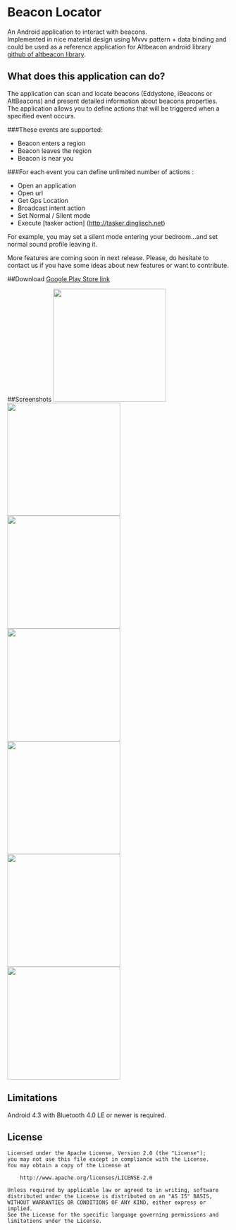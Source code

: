 Beacon Locator
=======================

An Android application to interact with beacons.  
Implemented in nice material design using Mvvv pattern + data binding and could be used as a reference application for
Altbeacon android library 
[github of altbeacon library](http://altbeacon.github.io/android-beacon-library/).

## What does this application can do?

The application can scan and locate beacons (Eddystone, iBeacons or AltBeacons) and present detailed information 
about beacons properties.
The application allows you to define actions that will be triggered when a specified event occurs.

###These events are supported:
- Beacon enters a region
- Beacon leaves the region
- Beacon is near you
 
###For each event you can define unlimited number of actions :
- Open an application
- Open url
- Get Gps Location
- Broadcast intent action
- Set Normal / Silent mode
- Execute [tasker action] (http://tasker.dinglisch.net) 

For example, you may set a silent mode entering your bedroom...and set normal sound profile leaving it.

More features are coming soon in next release. 
Please, do hesitate to contact us if you have some ideas about new features or want to contribute.

##Download 
[Google Play Store link](https://play.google.com/store/apps/details?id=com.samebits.beacon.locator)

##Screenshots
<img src="https://cloud.githubusercontent.com/assets/415304/12170836/d8b1c9f2-b544-11e5-9e05-98a850a6a998.png" width="256">
<img src="https://cloud.githubusercontent.com/assets/415304/12170835/d8b10616-b544-11e5-8abc-95dad8295b6e.png" width="256">
<img src="https://cloud.githubusercontent.com/assets/415304/12170832/d8ae2e78-b544-11e5-9376-c8759d08480e.png" width="256">
<img src="https://cloud.githubusercontent.com/assets/415304/12170837/d8b27262-b544-11e5-9ae7-ce7e91c6abe9.png" width="256">
<img src="https://cloud.githubusercontent.com/assets/415304/12170834/d8afe682-b544-11e5-97d4-681f9a045a86.png" width="256">
<img src="https://cloud.githubusercontent.com/assets/415304/12170833/d8af3836-b544-11e5-8112-8eda824b22ba.png" width="256">
<img src="https://cloud.githubusercontent.com/assets/415304/12170838/d8c3fb22-b544-11e5-8ecd-f56ed1f51097.png" width="256">


## Limitations
Android 4.3 with Bluetooth 4.0 LE or newer is required.

## License

    Licensed under the Apache License, Version 2.0 (the "License");
    you may not use this file except in compliance with the License.
    You may obtain a copy of the License at

        http://www.apache.org/licenses/LICENSE-2.0

    Unless required by applicable law or agreed to in writing, software
    distributed under the License is distributed on an "AS IS" BASIS,
    WITHOUT WARRANTIES OR CONDITIONS OF ANY KIND, either express or implied.
    See the License for the specific language governing permissions and
    limitations under the License.


